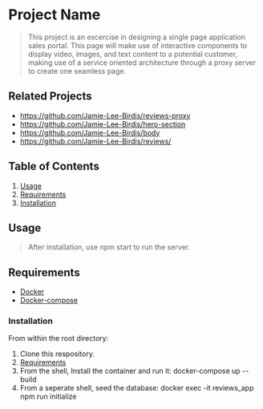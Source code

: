# Project Name


> This project is an excercise in designing a single page application sales portal. This page will make use of interactive components to display video, images, and text content to a potential customer, making use of a service oriented architecture through a proxy server to create one seamless page.

## Related Projects

  - https://github.com/Jamie-Lee-Birdis/reviews-proxy
  - https://github.com/Jamie-Lee-Birdis/hero-section
  - https://github.com/Jamie-Lee-Birdis/body
  - https://github.com/Jamie-Lee-Birdis/reviews/

## Table of Contents

1. [Usage](#Usage)
1. [Requirements](#requirements)
1. [Installation](#installation)

## Usage
> After installation, use npm start to run the server.

## Requirements

- [Docker](https://docs.docker.com/engine/install/)
- [Docker-compose](https://docs.docker.com/compose/install/)

### Installation

From within the root directory:


1. Clone this respository.
1. [Requirements](#requirements)
1. From the shell, Install the container and run it: docker-compose up --build
1. From a seperate shell, seed the database: docker exec -it reviews_app npm run initialize
